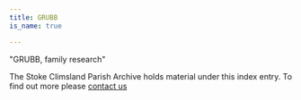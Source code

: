 ```yaml
---
title: GRUBB
is_name: true

---
```


"GRUBB, family research"


The Stoke Climsland Parish Archive holds material under this index entry. To find out more please [contact us](/contact/)
